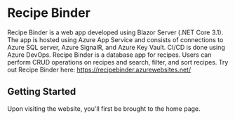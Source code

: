 # Recipe Binder
Recipe Binder is a web app developed using Blazor Server (.NET Core 3.1). The app is hosted using Azure App Service and consists of connections to Azure SQL server, Azure SignalR, and Azure Key Vault. CI/CD is done using Azure DevOps.
Recipe Binder is a database app for recipes. Users can perform CRUD operations on recipes and search, filter, and sort recipes.
Try out Recipe Binder here: https://recipebinder.azurewebsites.net/

## Getting Started
Upon visiting the website, you'll first be brought to the home page.
